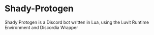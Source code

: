 # Shady-Protogen
Shady Protogen is a Discord bot written in Lua, using the Luvit Runtime Environment and Discordia Wrapper
